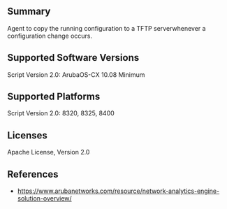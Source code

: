 ## Summary

Agent to copy the running configuration to a TFTP serverwhenever a configuration change occurs.

## Supported Software Versions

Script Version 2.0: ArubaOS-CX 10.08 Minimum

## Supported Platforms

Script Version 2.0: 8320, 8325, 8400


## Licenses

Apache License, Version 2.0

## References

- https://www.arubanetworks.com/resource/network-analytics-engine-solution-overview/
